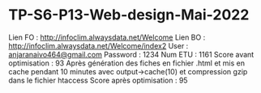 # TP-S6-P13-Web-design-Mai-2022
Lien FO : http://infoclim.alwaysdata.net/Welcome
Lien BO : http://infoclim.alwaysdata.net/Welcome/index2
User : anjaranaivo464@gmail.com
Password : 1234
Num ETU : 1161
Score avant optimisation : 93
Après génération des fiches en fichier .html et mis en cache pendant 10 minutes avec output->cache(10) et compression gzip dans le fichier htaccess
Score après optimisation : 95
